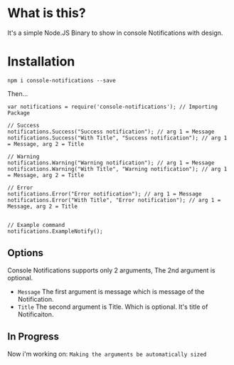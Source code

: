 # What is this?

It's a simple Node.JS Binary to show in console Notifications with design.

# Installation

`npm i console-notifications --save`

Then...

```
var notifications = require('console-notifications'); // Importing Package

// Success
notifications.Success("Success notification"); // arg 1 = Message
notifications.Success("With Title", "Success notification"); // arg 1 = Message, arg 2 = Title

// Warning
notifications.Warning("Warning notification"); // arg 1 = Message
notifications.Warning("With Title", "Warning notification"); // arg 1 = Message, arg 2 = Title

// Error
notifications.Error("Error notification"); // arg 1 = Message
notifications.Error("With Title", "Error notification"); // arg 1 = Message, arg 2 = Title


// Example command
notifications.ExampleNotify();
```

## Options

Console Notifications supports only 2 arguments, The 2nd argument is optional.

* ``Message`` The first argument is message which is message of the Notification.
* ``Title`` The second argument is Title. Which is optional. It's title of Notificaiton.


## In Progress

Now i'm working on:
``Making the arguments be automatically sized``
